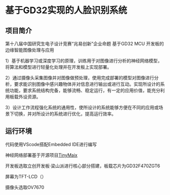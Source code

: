 # 基于GD32实现的人脸识别系统
## 项目简介
第十八届中国研究生电子设计竞赛“兆易创新”企业命题
基于GD32 MCU 开发板的边缘智能图像处理与应用

1）基于机器学习或深度学习的原理，训练用于对图像进行分析的神经网络模型，将算法和模型进行轻量化处理并在开发板上实现部署。

2）通过摄像头采集图像并对图像做预处理，使用完成部署的模型对图像进行分析，要求能识别图像中感兴趣物体并对信息进行输出或进行互动。实现所设计的系统功能，要求系统结构完备，能够流畅、稳定运行，有一定的应用价值，能充分利用板载外设资源。

3）设计工作流程强化系统的通用性，使所设计的系统能够方便在不同的应用或场景下切换，并对所设计的系统进行优化，提高运行效率。

## 运行环境
代码使用VScode搭配Embedded IDE进行编写

神经网络部署基于开源项目[TinyMaix](https://github.com/sipeed/TinyMaix)    

开发板选取立创开发板·梁山派进行核心部分搭建，板载芯片为GD32F470ZGT6

屏幕为TFT-LCD（）

摄像头选取OV7670
